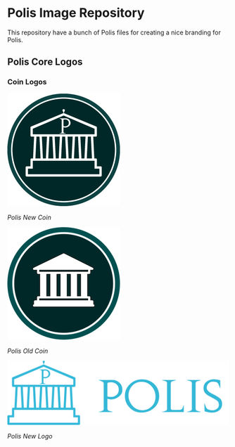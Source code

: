 # Polis Image Repository

This repository have a bunch of Polis files for creating a nice branding for Polis.

## Polis Core Logos

### Coin Logos

![Polis New Coin](/img/poliscore/new-polis-coin-logo.png?raw=true "Title")

*Polis New Coin*

![Polis Old Coin](/img/poliscore/old-polis-coin-logo.png?raw=true "Title")

*Polis Old Coin*

![Polis New Logo](/img/poliscore/new-polis-logo.png?raw=true "Title")

*Polis New Logo*
